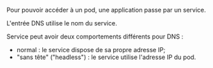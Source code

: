 Pour pouvoir accéder à un pod, une application passe par un service.

L'entrée DNS utilise le nom du service.

Service peut avoir deux comportements différents pour DNS :
- normal : le service dispose de sa propre adresse IP;
- "sans tête" ("headless") : le service utilise l'adresse IP du pod.
